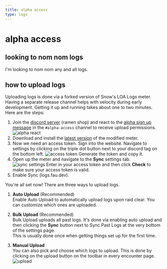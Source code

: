 ```yaml
---
title: alpha access
type: logs
---
```


# alpha access

## looking to nom nom logs
I'm looking to nom nom any and all logs.

## how to upload logs
Uploading logs is done via a forked version of Snow's LOA Logs meter.
Having a separate release channel helps with velocity during early development.
Getting it up and running takes about one to two minutes.
Here are the steps:
1. Join the [discord server](https://discord.gg/T5U2JhXDUu) (ramen shop) and react to the
[alpha sign up message](https://discord.com/channels/1174544914139328572/1178348426136670258/1194465615830843392) in the `#alpha-access` channel to receive upload permissions.  \
![alpha react](/images/alpha_react.png)
2. Download and install the [latest version](https://github.com/0fau/loa-logs/releases) of the modified meter.
3. Now we need an access token. Sign into the website. Navigate to settings by clicking on the triple dot
button next to your discord tag on the bottom left.
![access token](/images/access_token.png)
Generate the token and copy it.
4. Open up the meter and navigate to the **Sync** settings tab.
![sync settings](/images/sync_settings.png)
Enter in your access token and then click **Check** to make sure your access token is valid.
5. Enable Sync (logs.fau.dev).

You're all set now! There are three ways to upload logs.
1. **Auto Upload** (Recommended) \
Enable Auto Upload to automatically upload logs upon raid clear. You can customize which ones
are uploaded.

2. **Bulk Upload** (Recommended) \
Bulk Upload uploads all past logs. It's done via enabling auto upload and then clicking the
**Sync** button next to Sync Past Logs at the very bottom of the settings page.  \
This is usually done once when getting things set up for the first time.

3. **Manual Upload**  \
You can also pick and choose which logs to upload. This is done by clicking on the upload button
on the toolbar in every encounter page.
![upload](/images/upload.png)
